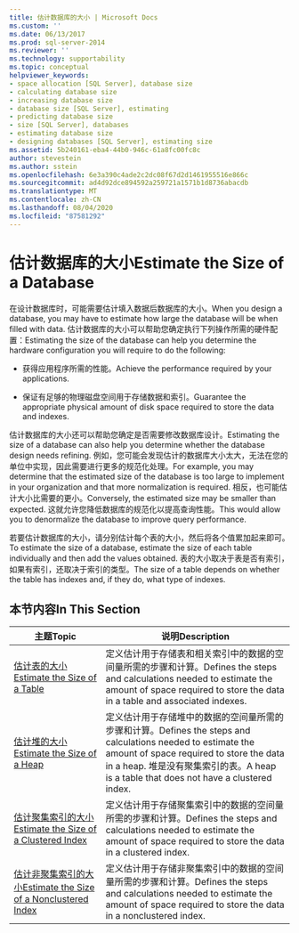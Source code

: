 ```yaml
---
title: 估计数据库的大小 | Microsoft Docs
ms.custom: ''
ms.date: 06/13/2017
ms.prod: sql-server-2014
ms.reviewer: ''
ms.technology: supportability
ms.topic: conceptual
helpviewer_keywords:
- space allocation [SQL Server], database size
- calculating database size
- increasing database size
- database size [SQL Server], estimating
- predicting database size
- size [SQL Server], databases
- estimating database size
- designing databases [SQL Server], estimating size
ms.assetid: 5b240161-eba4-44b0-946c-61a8fc00fc8c
author: stevestein
ms.author: sstein
ms.openlocfilehash: 6e3a390c4ade2c2dc08f67d2d1461955516e866c
ms.sourcegitcommit: ad4d92dce894592a259721a1571b1d8736abacdb
ms.translationtype: MT
ms.contentlocale: zh-CN
ms.lasthandoff: 08/04/2020
ms.locfileid: "87581292"
---
```

# <a name="estimate-the-size-of-a-database"></a><span data-ttu-id="d9234-102">估计数据库的大小</span><span class="sxs-lookup"><span data-stu-id="d9234-102">Estimate the Size of a Database</span></span>
  <span data-ttu-id="d9234-103">在设计数据库时，可能需要估计填入数据后数据库的大小。</span><span class="sxs-lookup"><span data-stu-id="d9234-103">When you design a database, you may have to estimate how large the database will be when filled with data.</span></span> <span data-ttu-id="d9234-104">估计数据库的大小可以帮助您确定执行下列操作所需的硬件配置：</span><span class="sxs-lookup"><span data-stu-id="d9234-104">Estimating the size of the database can help you determine the hardware configuration you will require to do the following:</span></span>  
  
-   <span data-ttu-id="d9234-105">获得应用程序所需的性能。</span><span class="sxs-lookup"><span data-stu-id="d9234-105">Achieve the performance required by your applications.</span></span>  
  
-   <span data-ttu-id="d9234-106">保证有足够的物理磁盘空间用于存储数据和索引。</span><span class="sxs-lookup"><span data-stu-id="d9234-106">Guarantee the appropriate physical amount of disk space required to store the data and indexes.</span></span>  
  
 <span data-ttu-id="d9234-107">估计数据库的大小还可以帮助您确定是否需要修改数据库设计。</span><span class="sxs-lookup"><span data-stu-id="d9234-107">Estimating the size of a database can also help you determine whether the database design needs refining.</span></span> <span data-ttu-id="d9234-108">例如，您可能会发现估计的数据库大小太大，无法在您的单位中实现，因此需要进行更多的规范化处理。</span><span class="sxs-lookup"><span data-stu-id="d9234-108">For example, you may determine that the estimated size of the database is too large to implement in your organization and that more normalization is required.</span></span> <span data-ttu-id="d9234-109">相反，也可能估计大小比需要的更小。</span><span class="sxs-lookup"><span data-stu-id="d9234-109">Conversely, the estimated size may be smaller than expected.</span></span> <span data-ttu-id="d9234-110">这就允许您降低数据库的规范化以提高查询性能。</span><span class="sxs-lookup"><span data-stu-id="d9234-110">This would allow you to denormalize the database to improve query performance.</span></span>  
  
 <span data-ttu-id="d9234-111">若要估计数据库的大小，请分别估计每个表的大小，然后将各个值累加起来即可。</span><span class="sxs-lookup"><span data-stu-id="d9234-111">To estimate the size of a database, estimate the size of each table individually and then add the values obtained.</span></span> <span data-ttu-id="d9234-112">表的大小取决于表是否有索引，如果有索引，还取决于索引的类型。</span><span class="sxs-lookup"><span data-stu-id="d9234-112">The size of a table depends on whether the table has indexes and, if they do, what type of indexes.</span></span>  
  
## <a name="in-this-section"></a><span data-ttu-id="d9234-113">本节内容</span><span class="sxs-lookup"><span data-stu-id="d9234-113">In This Section</span></span>  
  
|<span data-ttu-id="d9234-114">主题</span><span class="sxs-lookup"><span data-stu-id="d9234-114">Topic</span></span>|<span data-ttu-id="d9234-115">说明</span><span class="sxs-lookup"><span data-stu-id="d9234-115">Description</span></span>|  
|-----------|-----------------|  
|[<span data-ttu-id="d9234-116">估计表的大小</span><span class="sxs-lookup"><span data-stu-id="d9234-116">Estimate the Size of a Table</span></span>](estimate-the-size-of-a-table.md)|<span data-ttu-id="d9234-117">定义估计用于存储表和相关索引中的数据的空间量所需的步骤和计算。</span><span class="sxs-lookup"><span data-stu-id="d9234-117">Defines the steps and calculations needed to estimate the amount of space required to store the data in a table and associated indexes.</span></span>|  
|[<span data-ttu-id="d9234-118">估计堆的大小</span><span class="sxs-lookup"><span data-stu-id="d9234-118">Estimate the Size of a Heap</span></span>](estimate-the-size-of-a-heap.md)|<span data-ttu-id="d9234-119">定义估计用于存储堆中的数据的空间量所需的步骤和计算。</span><span class="sxs-lookup"><span data-stu-id="d9234-119">Defines the steps and calculations needed to estimate the amount of space required to store the data in a heap.</span></span> <span data-ttu-id="d9234-120">堆是没有聚集索引的表。</span><span class="sxs-lookup"><span data-stu-id="d9234-120">A heap is a table that does not have a clustered index.</span></span>|  
|[<span data-ttu-id="d9234-121">估计聚集索引的大小</span><span class="sxs-lookup"><span data-stu-id="d9234-121">Estimate the Size of a Clustered Index</span></span>](estimate-the-size-of-a-clustered-index.md)|<span data-ttu-id="d9234-122">定义估计用于存储聚集索引中的数据的空间量所需的步骤和计算。</span><span class="sxs-lookup"><span data-stu-id="d9234-122">Defines the steps and calculations needed to estimate the amount of space required to store the data in a clustered index.</span></span>|  
|[<span data-ttu-id="d9234-123">估计非聚集索引的大小</span><span class="sxs-lookup"><span data-stu-id="d9234-123">Estimate the Size of a Nonclustered Index</span></span>](estimate-the-size-of-a-nonclustered-index.md)|<span data-ttu-id="d9234-124">定义估计用于存储非聚集索引中的数据的空间量所需的步骤和计算。</span><span class="sxs-lookup"><span data-stu-id="d9234-124">Defines the steps and calculations needed to estimate the amount of space required to store the data in a nonclustered index.</span></span>|  
  
  

